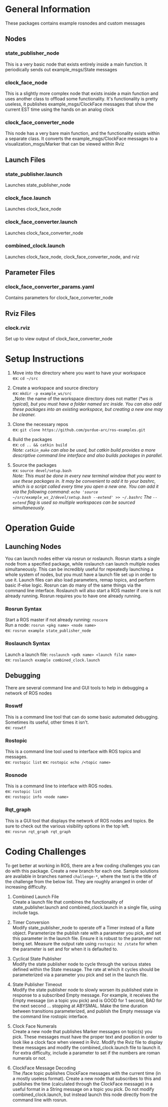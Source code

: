# General Information
These packages contains example rosnodes and custom messages
## Nodes
### state_publisher_node
This is a very basic node that exists entirely inside a main function. It
periodically sends out example_msgs/State messages

### clock_face_node
This is a slightly more complex node that exists inside a main function and uses
another class to offload some functionality. It's functionality is pretty
useless, it publishes example_msgs/ClockFace messages that show the current EST
time using the hands on an analog clock

### clock_face_converter_node
This node has a very bare main function, and the functionality exists within a
separate class. It converts the example_msgs/ClockFace messages to a
visualization_msgs/Marker that can be viewed within Rviz

## Launch Files
### state_publisher.launch
Launches state_publisher_node

### clock_face.launch
Launches clock_face_node

### clock_face_converter.launch
Launches clock_face_converter_node

### combined_clock.launch
Launches clock_face_node, clock_face_converter_node, and rviz

## Parameter Files
### clock_face_converter_params.yaml
Contains parameters for clock_face_converter_node

## Rviz Files
### clock.rviz
Set up to view output of clock_face_converter_node

# Setup Instructions
1. Move into the directory where you want to have your workspace  
ex: `cd ~/src`

2. Create a workspace and source directory  
ex: `mkdir -p example_ws/src`  
_Note: the name of the workspace directory does not matter (*_ws is typical),
but you must have a folder named src inside. You can also add these packages
into an existing workspace, but creating a new one may be cleaner._

3. Clone the necessary repos  
ex: `git clone https://github.com/purdue-arc/ros-examples.git`

4. Build the packages  
ex: `cd .. && catkin build`  
_Note: `catkin_make` can also be used, but catkin build provides a more
descriptive command line interface and also builds packages in parallel._

5. Source the packages  
ex: `source devel/setup.bash`  
_Note: This must be done in every new terminal window that you want to use these
packages in. It may be convenient to add it to your bashrc, which is a script
called every time you open a new one. You can add it via the following command:
`echo 'source ~/src/example_ws_2/devel/setup.bash --extend' >> ~/.bashrc`
The `--extend` flag is used so multiple workspaces can be sourced simultaneously._

# Operation Guide
## Launching Nodes
You can launch nodes either via rosrun or roslaunch. Rosrun starts a single node
from a specified package, while roslaunch  can launch multiple nodes simultaneously.
This can be incredibly useful for repeatedly launching a whole system of nodes,
but you must have a launch file set up in order to use it. Launch files can also
load parameters, remap topics, and perform basic if-else logic. Rosrun can do
many of the same things via the command line interface. Roslaunch will also start
a ROS master if one is not already running. Rosrun requires you to have one
already running.

### Rosrun Syntax
Start a ROS master if not already running: `roscore`  
Run a node: `rosrun <pkg name> <node name>`  
ex: `rosrun example state_publisher_node`

### Roslaunch Syntax
Launch a launch file: `roslaunch <pdk name> <launch file name>`  
ex: `roslaunch example combined_clock.launch`

## Debugging
There are several command line and GUI tools to help in debugging a network of
ROS nodes

### Roswtf
This is a command line tool that can do some basic automated debugging. Sometimes its useful, other times it isn't.  
ex: `roswtf`

### Rostopic
This is a command line tool used to interface with ROS topics and messages.  
ex: `rostopic list`
ex: `rostopic echo /<topic name>`

### Rosnode
This is a command line to interface with ROS nodes.  
ex: `rostopic list`  
ex: `rostopic info <node name>`

### Rqt_graph
This is a GUI tool that displays the network of ROS nodes and topics. Be sure to
check out the various visibility options in the top left.  
ex: `rosrun rqt_graph rqt_graph`

# Coding Challenges
To get better at working in ROS, there are a few coding challenges you can do
with this package. Create a new branch for each one. Sample solutions are
available in branches named `challenge-*`, where the text is the title of the
challenge from the below list. They are roughly arranged in order of increasing
difficulty.

1. Combined Launch File  
Create a launch file that combines the functionality of state_publisher.launch
and combined_clock.launch in a single file, using include tags.

2. Timer Conversion  
Modify state_publisher_node to operate off a Timer instead of a Rate object.
Parameterize the publish rate with a parameter you pick, and set this parameter
in the launch file. Ensure it is robust to the parameter not being set. Measure
the output rate using `rostopic hz /state` for when the parameter is set and for
when it is defaulted to.

3. Cyclical State Publisher  
Modify the state publisher node to cycle through the various states defined within
the State message. The rate at which it cycles should be parameterized via a
parameter you pick and set in the launch file.

4. State Publisher Timeout  
Modify the state publisher node to slowly worsen its published state in response
to a subscribed Empty message. For example, it receives the Empty message (on a
topic you pick) and is GOOD for 1 second, BAD for the next second ... stopping at
ABYSMAL. Make the time duration between transitions parameterized, and publish
the Empty message via the command line rostopic interface.

5. Clock Face Numerals  
Create a new node that publishes Marker messages on topic(s) you pick. These
messages must have the proper text and position in order to look like a clock
face when viewed in Rviz. Modify the Rviz file to display these messages and
modify the combined_clock.launch file to launch it. For extra difficulty,
include a parameter to set if the numbers are roman numerals or not.

6. ClockFace Message Decoding  
The /face topic publishes ClockFace messages with the current time (in a mostly
useless format). Create a new node that subscribes to this and publishes the time
(calculated through the ClockFace message) in a useful format in a String message
on a topic you pick. Do not modify combined_clock.launch, but instead launch
this node directly from the command line with rosrun.
